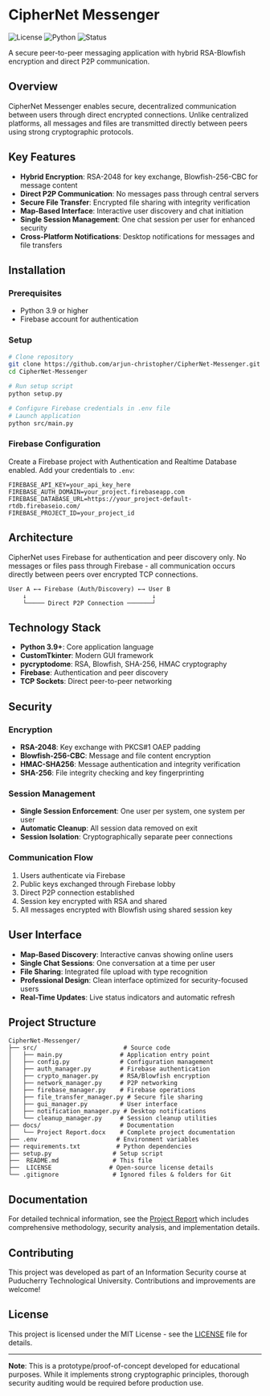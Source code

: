 # CipherNet Messenger

![License](https://img.shields.io/badge/license-MIT-blue.svg)
![Python](https://img.shields.io/badge/python-3.9+-brightgreen.svg)
![Status](https://img.shields.io/badge/status-prototype-orange.svg)

A secure peer-to-peer messaging application with hybrid RSA-Blowfish encryption and direct P2P communication.

## Overview

CipherNet Messenger enables secure, decentralized communication between users through direct encrypted connections. Unlike centralized platforms, all messages and files are transmitted directly between peers using strong cryptographic protocols.

## Key Features

- **Hybrid Encryption**: RSA-2048 for key exchange, Blowfish-256-CBC for message content
- **Direct P2P Communication**: No messages pass through central servers
- **Secure File Transfer**: Encrypted file sharing with integrity verification
- **Map-Based Interface**: Interactive user discovery and chat initiation
- **Single Session Management**: One chat session per user for enhanced security
- **Cross-Platform Notifications**: Desktop notifications for messages and file transfers

## Installation

### Prerequisites
- Python 3.9 or higher
- Firebase account for authentication

### Setup

```bash
# Clone repository
git clone https://github.com/arjun-christopher/CipherNet-Messenger.git
cd CipherNet-Messenger

# Run setup script
python setup.py

# Configure Firebase credentials in .env file
# Launch application
python src/main.py
```

### Firebase Configuration

Create a Firebase project with Authentication and Realtime Database enabled. Add your credentials to `.env`:

```env
FIREBASE_API_KEY=your_api_key_here
FIREBASE_AUTH_DOMAIN=your_project.firebaseapp.com
FIREBASE_DATABASE_URL=https://your_project-default-rtdb.firebaseio.com/
FIREBASE_PROJECT_ID=your_project_id
```

## Architecture

CipherNet uses Firebase for authentication and peer discovery only. No messages or files pass through Firebase - all communication occurs directly between peers over encrypted TCP connections.

```
User A ←→ Firebase (Auth/Discovery) ←→ User B
    ↓                                   ↓
    └───── Direct P2P Connection ───────┘
```

## Technology Stack

- **Python 3.9+**: Core application language
- **CustomTkinter**: Modern GUI framework
- **pycryptodome**: RSA, Blowfish, SHA-256, HMAC cryptography
- **Firebase**: Authentication and peer discovery
- **TCP Sockets**: Direct peer-to-peer networking

## Security

### Encryption
- **RSA-2048**: Key exchange with PKCS#1 OAEP padding
- **Blowfish-256-CBC**: Message and file content encryption
- **HMAC-SHA256**: Message authentication and integrity verification
- **SHA-256**: File integrity checking and key fingerprinting

### Session Management
- **Single Session Enforcement**: One user per system, one system per user
- **Automatic Cleanup**: All session data removed on exit
- **Session Isolation**: Cryptographically separate peer connections

### Communication Flow
1. Users authenticate via Firebase
2. Public keys exchanged through Firebase lobby
3. Direct P2P connection established
4. Session key encrypted with RSA and shared
5. All messages encrypted with Blowfish using shared session key

## User Interface

- **Map-Based Discovery**: Interactive canvas showing online users
- **Single Chat Sessions**: One conversation at a time per user
- **File Sharing**: Integrated file upload with type recognition
- **Professional Design**: Clean interface optimized for security-focused users
- **Real-Time Updates**: Live status indicators and automatic refresh

## Project Structure

```
CipherNet-Messenger/
├── src/                        # Source code
│   ├── main.py                # Application entry point
│   ├── config.py              # Configuration management
│   ├── auth_manager.py        # Firebase authentication
│   ├── crypto_manager.py      # RSA/Blowfish encryption
│   ├── network_manager.py     # P2P networking
│   ├── firebase_manager.py    # Firebase operations
│   ├── file_transfer_manager.py # Secure file sharing
│   ├── gui_manager.py         # User interface
│   ├── notification_manager.py # Desktop notifications
│   └── cleanup_manager.py     # Session cleanup utilities
├── docs/                      # Documentation
│   └── Project Report.docx    # Complete project documentation
├── .env                      # Environment variables
├── requirements.txt          # Python dependencies
├── setup.py                 # Setup script
├──  README.md               # This file
├──  LICENSE                # Open-source license details
└── .gitignore               # Ignored files & folders for Git
```

## Documentation

For detailed technical information, see the [Project Report](docs/Project%20Report.docx) which includes comprehensive methodology, security analysis, and implementation details.

## Contributing

This project was developed as part of an Information Security course at Puducherry Technological University. Contributions and improvements are welcome!

## License

This project is licensed under the MIT License - see the [LICENSE](LICENSE) file for details.

---

**Note**: This is a prototype/proof-of-concept developed for educational purposes. While it implements strong cryptographic principles, thorough security auditing would be required before production use.